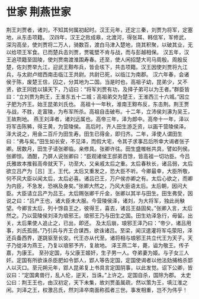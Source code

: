 # 世家 荆燕世家
荆王刘贾者，诸刘，不知其何属初起时。汉王元年，还定三秦，刘贾为将军，定塞地，从东击项籍。
汉四年，汉王之败成皋，北渡河，得张耳、韩信军，军修武，深沟高垒，使刘贾将二万人，骑数百，渡白马津入楚地，烧其积聚，以破其业，无以给项王军食。已而楚兵击刘贾，贾辄壁不肯与战，而与彭越相保。
汉五年，汉王追项籍至固陵，使刘贾南渡淮围寿春。还至，使人闲招楚大司马周殷。周殷反楚，佐刘贾举九江，迎武王黥布兵，皆会垓下，共击项籍。汉王因使刘贾将九江兵，与太尉卢绾西南击临江王共尉。共尉已死，以临江为南郡。
汉六年春，会诸侯于陈，废楚王信，囚之，分其地为二国。当是时也，高祖子幼，昆弟少，又不贤，欲王同姓以镇天下，乃诏曰：“将军刘贾有功，及择子弟可以为王者。”群臣皆曰：“立刘贾为荆王，王淮东五十二城；高祖弟交为楚王，王淮西三十六城。”因立子肥为齐王。始王昆弟刘氏也。
高祖十一年秋，淮南王黥布反，东击荆。荆王贾与战，不胜，走富陵，为布军所杀。高祖自击破布。十二年，立沛侯刘濞为吴王，王故荆地。
燕王刘泽者，诸刘远属也。高帝三年，泽为郎中。高帝十一年，泽以将军击陈豨，得王黄，为营陵侯。
高后时，齐人田生游乏资，以画干营陵侯泽。泽大说之，用金二百斤为田生寿。田生已得金，即归齐。二年，泽使人谓田生曰：“弗与矣。”田生如长安，不见泽，而假大宅，令其子求事吕后所幸大谒者张子卿。居数月，田生子请张卿临，亲修具。张卿许往。田生盛帷帐共具，譬如列侯。张卿惊。酒酣，乃屏人说张卿曰：“臣观诸侯王邸弟百馀，皆高祖一切功臣。今吕氏雅故本推毂高帝就天下，功至大，又亲戚太后之重。太后春秋长，诸吕弱，太后欲立吕产为［吕］王，王代。太后又重发之，恐大臣不听。今卿最幸，大臣所敬，何不风大臣以闻太后，太后必喜。诸吕已王，万户侯亦卿之有。太后心欲之，而卿为内臣，不急发，恐祸及身矣。”张卿大然之，乃风大臣语太后。太后朝，因问大臣。大臣请立吕产为吕王。太后赐张卿千斤金，张卿以其半与田生。田生弗受，因说之曰：“吕产王也，诸大臣未大服。今营陵侯泽，诸刘，为大将军，独此尚觖望。今卿言太后，列十馀县王之，彼得王，喜去，诸吕王益固矣。”张卿入言，太后然之。乃以营陵侯刘泽为琅邪王。琅邪王乃与田生之国。田生劝泽急行，毋留。出关，太后果使人追止之，已出，即还。
及太后崩，琅邪王泽乃曰：“帝少，诸吕用事，刘氏孤弱。”乃引兵与齐王合谋西，欲诛诸吕。至梁，闻汉遣灌将军屯荥阳，泽还兵备西界，遂跳驱至长安。代王亦从代至。诸将相与琅邪王共立代王为天子。天子乃徙泽为燕王，乃复以琅邪予齐，复故地。
泽王燕二年，薨，谥为敬王。传子嘉，为康王。
至孙定国，与父康王姬奸，生子男一人。夺弟妻为姬。与子女三人奸。定国有所欲诛杀臣肥如令郢人，郢人等告定国，定国使谒者以他法劾捕格杀郢人以灭口。至元朔元年，郢人昆弟复上书具言定国阴事，以此发觉。诏下公卿，皆议曰：“定国禽兽行，乱人伦，逆天，当诛。”上许之。定国自杀，国除为郡。
太史公曰：荆王王也，由汉初定，天下未集，故刘贾虽属疏，然以策为王，填江淮之闲。刘泽之王，权激吕氏，然刘泽卒南面称孤者三世。事发相重，岂不为伟乎！
